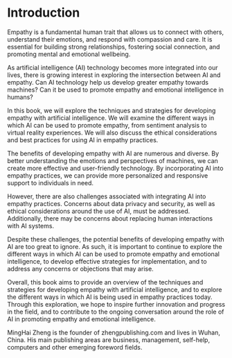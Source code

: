 # Introduction

Empathy is a fundamental human trait that allows us to connect with others, understand their emotions, and respond with compassion and care. It is essential for building strong relationships, fostering social connection, and promoting mental and emotional wellbeing.

As artificial intelligence (AI) technology becomes more integrated into our lives, there is growing interest in exploring the intersection between AI and empathy. Can AI technology help us develop greater empathy towards machines? Can it be used to promote empathy and emotional intelligence in humans?

In this book, we will explore the techniques and strategies for developing empathy with artificial intelligence. We will examine the different ways in which AI can be used to promote empathy, from sentiment analysis to virtual reality experiences. We will also discuss the ethical considerations and best practices for using AI in empathy practices.

The benefits of developing empathy with AI are numerous and diverse. By better understanding the emotions and perspectives of machines, we can create more effective and user-friendly technology. By incorporating AI into empathy practices, we can provide more personalized and responsive support to individuals in need.

However, there are also challenges associated with integrating AI into empathy practices. Concerns about data privacy and security, as well as ethical considerations around the use of AI, must be addressed. Additionally, there may be concerns about replacing human interactions with AI systems.

Despite these challenges, the potential benefits of developing empathy with AI are too great to ignore. As such, it is important to continue to explore the different ways in which AI can be used to promote empathy and emotional intelligence, to develop effective strategies for implementation, and to address any concerns or objections that may arise.

Overall, this book aims to provide an overview of the techniques and strategies for developing empathy with artificial intelligence, and to explore the different ways in which AI is being used in empathy practices today. Through this exploration, we hope to inspire further innovation and progress in the field, and to contribute to the ongoing conversation around the role of AI in promoting empathy and emotional intelligence.


MingHai Zheng is the founder of zhengpublishing.com and lives in Wuhan, China. His main publishing areas are business, management, self-help, computers and other emerging foreword fields.
